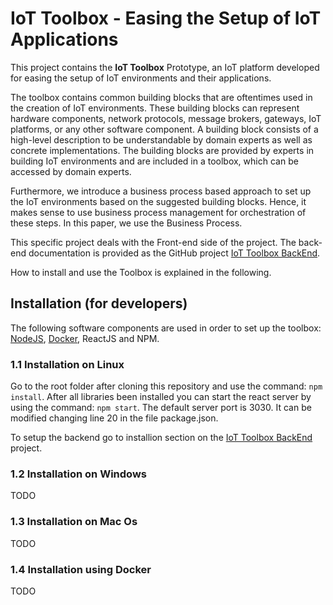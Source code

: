# IoT Toolbox - Easing the Setup of IoT Applications

This project contains the **IoT Toolbox** Prototype, an IoT platform developed for easing the setup of IoT environments and their applications. 

The toolbox contains common building blocks that are oftentimes used in the creation of IoT environments. These building blocks can represent hardware components, network protocols, message brokers, gateways, IoT platforms, or any other software component. A building block consists of a high-level description to be understandable by domain experts as well as concrete implementations. The building blocks are provided by experts in building IoT environments and are included in a toolbox, which can be accessed by domain experts.

Furthermore, we introduce a business process based approach to set up the IoT environments based on the suggested building blocks. Hence, it makes sense to use business process management for orchestration of these steps. In this paper, we use the Business Process.

This specific project deals with the Front-end side of the project. The back-end documentation is provided as the GitHub project [IoT Toolbox BackEnd](https://github.com/mtfrigo/IoT-Toolbox-Backend).

How to install and use the Toolbox is explained in the following.

## Installation (for developers)

The following software components are used in order to set up the toolbox: [NodeJS](https://nodejs.org/en/), [Docker](https://docs.docker.com/get-docker/), ReactJS and NPM.

### 1.1 Installation on Linux 
Go to the root folder after cloning this repository and use the command: `npm install`.
After all libraries been installed you can start the react server by using the command: `npm start`.
The default server port is 3030. It can be modified changing line 20 in the file package.json.

To setup the backend go to installion section on the [IoT Toolbox BackEnd](https://github.com/mtfrigo/IoT-Toolbox-Backend) project.

### 1.2 Installation on Windows
TODO

### 1.3 Installation on Mac Os
TODO

### 1.4 Installation using Docker
TODO
